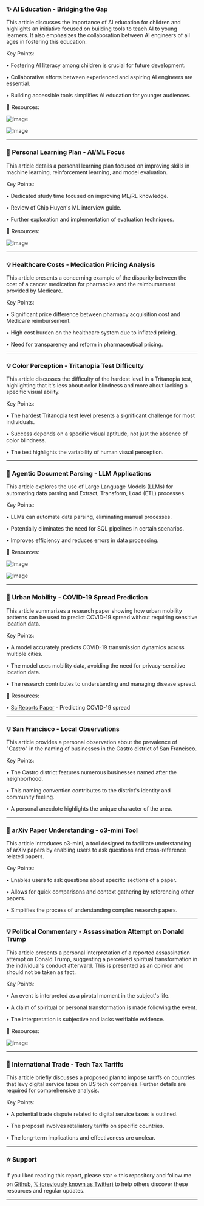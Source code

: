 ### ✨ AI Education - Bridging the Gap

This article discusses the importance of AI education for children and highlights an initiative focused on building tools to teach AI to young learners.  It also emphasizes the collaboration between AI engineers of all ages in fostering this education.


Key Points:


• Fostering AI literacy among children is crucial for future development.


• Collaborative efforts between experienced and aspiring AI engineers are essential.


• Building accessible tools simplifies AI education for younger audiences.


🔗 Resources:

![Image](https://pbs.twimg.com/media/GkXM9hgW4AAhwnw?format=jpg&name=900x900)

![Image](https://pbs.twimg.com/media/GkXM9hmXMAAhDvc?format=jpg&name=900x900)


---

### 🤖 Personal Learning Plan - AI/ML Focus

This article details a personal learning plan focused on improving skills in machine learning, reinforcement learning, and model evaluation.


Key Points:


•  Dedicated study time focused on improving ML/RL knowledge.


•  Review of Chip Huyen's ML interview guide.


•  Further exploration and implementation of evaluation techniques.


🔗 Resources:

![Image](https://pbs.twimg.com/media/GkXUn2zaoAAmQrA?format=jpg&name=small)


---

### 💡 Healthcare Costs - Medication Pricing Analysis

This article presents a concerning example of the disparity between the cost of a cancer medication for pharmacies and the reimbursement provided by Medicare.


Key Points:


• Significant price difference between pharmacy acquisition cost and Medicare reimbursement.


•  High cost burden on the healthcare system due to inflated pricing.


•  Need for transparency and reform in pharmaceutical pricing.



---

### 💡 Color Perception - Tritanopia Test Difficulty

This article discusses the difficulty of the hardest level in a Tritanopia test, highlighting that it's less about color blindness and more about lacking a specific visual ability.


Key Points:


• The hardest Tritanopia test level presents a significant challenge for most individuals.


• Success depends on a specific visual aptitude, not just the absence of color blindness.


• The test highlights the variability of human visual perception.


---

### 🤖 Agentic Document Parsing - LLM Applications

This article explores the use of Large Language Models (LLMs) for automating data parsing and Extract, Transform, Load (ETL) processes.


Key Points:


• LLMs can automate data parsing, eliminating manual processes.


•  Potentially eliminates the need for SQL pipelines in certain scenarios.


•  Improves efficiency and reduces errors in data processing.


🔗 Resources:

![Image](https://pbs.twimg.com/media/GkWyLRoWYAAAX3K?format=jpg&name=small)

![Image](https://pbs.twimg.com/media/GkQDizaXsAAZWny?format=png&name=240x240)


---

### 🤖 Urban Mobility - COVID-19 Spread Prediction

This article summarizes a research paper showing how urban mobility patterns can be used to predict COVID-19 spread without requiring sensitive location data.


Key Points:


• A model accurately predicts COVID-19 transmission dynamics across multiple cities.


•  The model uses mobility data, avoiding the need for privacy-sensitive location data.


•  The research contributes to understanding and managing disease spread.


🔗 Resources:

• [SciReports Paper](https://rdcu.be/eaPMH) - Predicting COVID-19 spread


---

### 💡 San Francisco - Local Observations

This article provides a personal observation about the prevalence of "Castro" in the naming of businesses in the Castro district of San Francisco.


Key Points:


•  The Castro district features numerous businesses named after the neighborhood.


•  This naming convention contributes to the district's identity and community feeling.


•  A personal anecdote highlights the unique character of the area.


---

### 🚀 arXiv Paper Understanding - o3-mini Tool

This article introduces o3-mini, a tool designed to facilitate understanding of arXiv papers by enabling users to ask questions and cross-reference related papers.


Key Points:


• Enables users to ask questions about specific sections of a paper.


• Allows for quick comparisons and context gathering by referencing other papers.


• Simplifies the process of understanding complex research papers.


---

### 💡 Political Commentary - Assassination Attempt on Donald Trump

This article presents a personal interpretation of a reported assassination attempt on Donald Trump, suggesting a perceived spiritual transformation in the individual's conduct afterward.  This is presented as an opinion and should not be taken as fact.


Key Points:


• An event is interpreted as a pivotal moment in the subject's life.


•  A claim of spiritual or personal transformation is made following the event.


•  The interpretation is subjective and lacks verifiable evidence.


🔗 Resources:

![Image](https://pbs.twimg.com/media/GkTzNzeXUAAQwkS?format=jpg&name=360x360)


---

### 🤖 International Trade - Tech Tax Tariffs

This article briefly discusses a proposed plan to impose tariffs on countries that levy digital service taxes on US tech companies.  Further details are required for comprehensive analysis.


Key Points:


•  A potential trade dispute related to digital service taxes is outlined.


•  The proposal involves retaliatory tariffs on specific countries.


•  The long-term implications and effectiveness are unclear.


---

### ⭐️ Support

If you liked reading this report, please star ⭐️ this repository and follow me on [Github](https://github.com/Drix10), [𝕏 (previously known as Twitter)](https://x.com/DRIX_10_) to help others discover these resources and regular updates.

---